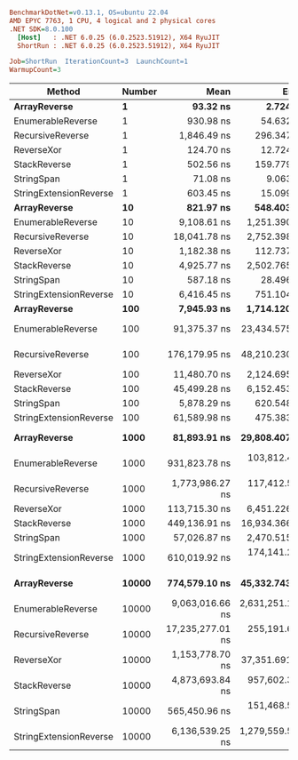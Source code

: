 ``` ini

BenchmarkDotNet=v0.13.1, OS=ubuntu 22.04
AMD EPYC 7763, 1 CPU, 4 logical and 2 physical cores
.NET SDK=8.0.100
  [Host]   : .NET 6.0.25 (6.0.2523.51912), X64 RyuJIT
  ShortRun : .NET 6.0.25 (6.0.2523.51912), X64 RyuJIT

Job=ShortRun  IterationCount=3  LaunchCount=1  
WarmupCount=3  

```
|                 Method | Number |             Mean |            Error |         StdDev |              Min |              Max |    Gen 0 |    Allocated |
|----------------------- |------- |-----------------:|-----------------:|---------------:|-----------------:|-----------------:|---------:|-------------:|
|           **ArrayReverse** |      **1** |         **93.32 ns** |         **2.724 ns** |       **0.149 ns** |         **93.18 ns** |         **93.48 ns** |   **0.0036** |        **304 B** |
|      EnumerableReverse |      1 |        930.98 ns |        54.632 ns |       2.995 ns |        927.64 ns |        933.43 ns |   0.0067 |        600 B |
|       RecursiveReverse |      1 |      1,846.49 ns |       296.347 ns |      16.244 ns |      1,829.04 ns |      1,861.17 ns |   0.0858 |      7,272 B |
|             ReverseXor |      1 |        124.70 ns |        12.724 ns |       0.697 ns |        124.26 ns |        125.51 ns |   0.0036 |        304 B |
|           StackReverse |      1 |        502.56 ns |       159.779 ns |       8.758 ns |        497.18 ns |        512.67 ns |   0.0105 |        896 B |
|             StringSpan |      1 |         71.08 ns |         9.063 ns |       0.497 ns |         70.77 ns |         71.65 ns |   0.0018 |        152 B |
| StringExtensionReverse |      1 |        603.45 ns |        15.099 ns |       0.828 ns |        602.67 ns |        604.31 ns |   0.0076 |        696 B |
|           **ArrayReverse** |     **10** |        **821.97 ns** |       **548.403 ns** |      **30.060 ns** |        **798.13 ns** |        **855.74 ns** |   **0.0362** |      **3,040 B** |
|      EnumerableReverse |     10 |      9,108.61 ns |     1,251.390 ns |      68.593 ns |      9,030.39 ns |      9,158.53 ns |   0.0610 |      6,000 B |
|       RecursiveReverse |     10 |     18,041.78 ns |     2,752.398 ns |     150.868 ns |     17,867.98 ns |     18,138.93 ns |   0.8545 |     72,720 B |
|             ReverseXor |     10 |      1,182.38 ns |       112.737 ns |       6.179 ns |      1,178.28 ns |      1,189.49 ns |   0.0362 |      3,040 B |
|           StackReverse |     10 |      4,925.77 ns |     2,502.765 ns |     137.185 ns |      4,845.32 ns |      5,084.17 ns |   0.1068 |      8,960 B |
|             StringSpan |     10 |        587.18 ns |        28.496 ns |       1.562 ns |        585.60 ns |        588.73 ns |   0.0181 |      1,520 B |
| StringExtensionReverse |     10 |      6,416.45 ns |       751.104 ns |      41.171 ns |      6,377.84 ns |      6,459.77 ns |   0.0763 |      6,960 B |
|           **ArrayReverse** |    **100** |      **7,945.93 ns** |     **1,714.120 ns** |      **93.957 ns** |      **7,879.68 ns** |      **8,053.46 ns** |   **0.3510** |     **30,400 B** |
|      EnumerableReverse |    100 |     91,375.37 ns |    23,434.575 ns |   1,284.528 ns |     90,260.15 ns |     92,779.87 ns |   0.6104 |     60,000 B |
|       RecursiveReverse |    100 |    176,179.95 ns |    48,210.230 ns |   2,642.565 ns |    174,608.36 ns |    179,230.86 ns |   8.5449 |    727,200 B |
|             ReverseXor |    100 |     11,480.70 ns |     2,124.695 ns |     116.462 ns |     11,355.70 ns |     11,586.15 ns |   0.3510 |     30,400 B |
|           StackReverse |    100 |     45,499.28 ns |     6,152.453 ns |     337.237 ns |     45,128.25 ns |     45,787.18 ns |   1.0376 |     89,600 B |
|             StringSpan |    100 |      5,878.29 ns |       620.548 ns |      34.014 ns |      5,854.05 ns |      5,917.18 ns |   0.1755 |     15,200 B |
| StringExtensionReverse |    100 |     61,589.98 ns |       475.383 ns |      26.057 ns |     61,571.16 ns |     61,619.72 ns |   0.7324 |     69,600 B |
|           **ArrayReverse** |   **1000** |     **81,893.91 ns** |    **29,808.407 ns** |   **1,633.899 ns** |     **80,433.12 ns** |     **83,658.33 ns** |   **3.5400** |    **304,000 B** |
|      EnumerableReverse |   1000 |    931,823.78 ns |   103,812.465 ns |   5,690.312 ns |    926,232.49 ns |    937,608.20 ns |   6.8359 |    600,001 B |
|       RecursiveReverse |   1000 |  1,773,986.27 ns |   117,412.527 ns |   6,435.777 ns |  1,766,785.76 ns |  1,779,178.29 ns |  85.9375 |  7,272,003 B |
|             ReverseXor |   1000 |    113,715.30 ns |     6,451.226 ns |     353.613 ns |    113,328.00 ns |    114,020.95 ns |   3.5400 |    304,000 B |
|           StackReverse |   1000 |    449,136.91 ns |    16,934.366 ns |     928.230 ns |    448,271.29 ns |    450,117.11 ns |  10.2539 |    896,000 B |
|             StringSpan |   1000 |     57,026.87 ns |     2,470.515 ns |     135.417 ns |     56,870.54 ns |     57,108.07 ns |   1.7700 |    152,000 B |
| StringExtensionReverse |   1000 |    610,019.92 ns |   174,141.293 ns |   9,545.272 ns |    604,046.91 ns |    621,028.55 ns |   7.8125 |    696,001 B |
|           **ArrayReverse** |  **10000** |    **774,579.10 ns** |    **45,332.743 ns** |   **2,484.841 ns** |    **771,715.98 ns** |    **776,173.01 ns** |  **36.1328** |  **3,040,001 B** |
|      EnumerableReverse |  10000 |  9,063,016.66 ns | 2,631,251.123 ns | 144,227.753 ns |  8,953,750.52 ns |  9,226,495.16 ns |  62.5000 |  6,000,013 B |
|       RecursiveReverse |  10000 | 17,235,277.01 ns |   255,191.627 ns |  13,987.914 ns | 17,225,867.94 ns | 17,251,350.97 ns | 843.7500 | 72,720,026 B |
|             ReverseXor |  10000 |  1,153,778.70 ns |    37,351.691 ns |   2,047.372 ns |  1,151,875.07 ns |  1,155,944.55 ns |  35.1563 |  3,040,002 B |
|           StackReverse |  10000 |  4,873,693.84 ns |   957,602.387 ns |  52,489.418 ns |  4,843,293.27 ns |  4,934,303.30 ns | 101.5625 |  8,960,006 B |
|             StringSpan |  10000 |    565,450.96 ns |   151,468.510 ns |   8,302.500 ns |    558,098.37 ns |    574,455.11 ns |  17.5781 |  1,520,001 B |
| StringExtensionReverse |  10000 |  6,136,539.25 ns | 1,279,559.532 ns |  70,136.976 ns |  6,076,133.80 ns |  6,213,460.09 ns |  78.1250 |  6,960,006 B |
